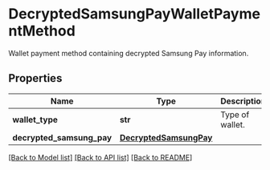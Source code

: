 # DecryptedSamsungPayWalletPaymentMethod

Wallet payment method containing decrypted Samsung Pay information.
## Properties
Name | Type | Description | Notes
------------ | ------------- | ------------- | -------------
**wallet_type** | **str** | Type of wallet. | 
**decrypted_samsung_pay** | [**DecryptedSamsungPay**](DecryptedSamsungPay.md) |  | 

[[Back to Model list]](../README.md#documentation-for-models) [[Back to API list]](../README.md#documentation-for-api-endpoints) [[Back to README]](../README.md)


